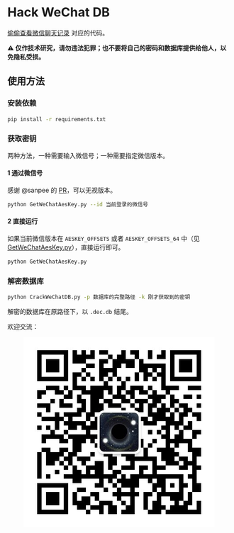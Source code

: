 # Hack WeChat DB
[偷偷查看微信聊天记录](https://mp.weixin.qq.com/s/nckZTQ0leQLz27vUv4KfGg) 对应的代码。

**⚠️ 仅作技术研究，请勿违法犯罪；也不要将自己的密码和数据库提供给他人，以免隐私受损。**

## 使用方法
### 安装依赖
```sh
pip install -r requirements.txt
```

### 获取密钥
两种方法，一种需要输入微信号；一种需要指定微信版本。

#### 1 通过微信号
感谢 @sanpee 的 [PR](https://github.com/lich0821/WeChatDB/pull/6)，可以无视版本。

```sh
python GetWeChatAesKey.py --id 当前登录的微信号
```

#### 2 直接运行
如果当前微信版本在 `AESKEY_OFFSETS` 或者 `AESKEY_OFFSETS_64` 中（见 [GetWeChatAesKey.py](GetWeChatAesKey.py)），直接运行即可。
```sh
python GetWeChatAesKey.py
```

### 解密数据库
```sh
python CrackWeChatDB.py -p 数据库的完整路径 -k 刚才获取到的密钥
```

解密的数据库在原路径下，以 `.dec.db` 结尾。

欢迎交流：

<center>

![碲矿](碲矿.jpeg)
</center>
